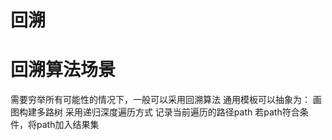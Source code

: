 # 回溯

# 回溯算法场景
需要穷举所有可能性的情况下，一般可以采用回溯算法
通用模板可以抽象为：
画图构建多路树
采用递归深度遍历方式
记录当前遍历的路径path
若path符合条件，将path加入结果集